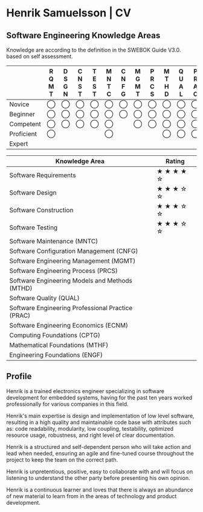 # Henrik Samuelsson | CV

## Software Engineering Knowledge Areas

Knowledge are according to the definition in the SWEBOK Guide V3.0. based on self assessment.

|            |R</BR>Q</BR>M</BR>T|D</BR>S</BR>G</BR>N|C</BR>N</BR>S</BR>T|T</BR>E</BR>S</BR>T|M</BR>N</BR>T</BR>C|C</BR>N</BR>F</BR>G|M</BR>G</BR>M</BR>T|P</BR>R</BR>C</BR>S|M</BR>T</BR>H</BR>D|Q</BR>U</BR>A</BR>L|P</BR>R</BR>A</BR>C|E</BR>C</BR>N</BR>M|C</BR>P</BR>T</BR>G|M</BR>T</BR>H</BR>F|E</BR>N</BR>G</BR>F |
| ---        | ---               | ---               | ---               | ---               | ---               | ---               | ---               | ---               | ---               | ---               | ---               | ---               | ---               | ---               | ---                |
| Novice     | ◯                | ◯                | ◯                | ◯                | ◯                | ◯                |◯                 |◯                 | ◯                | ◯                | ◯                |  ◯                | ◯                | ◯                | ◯                 |
| Beginner   | ◯                | ◯                | ◯                | ◯                | ◯                | ◯                |◯                 |◯                 | ◯                | ◯                | ◯                |  ◯                | ◯                | ◯                | ◯                 |
| Competent  | ◯                | ◯                | ◯                | ◯                | ◯                |                   |◯                 |◯                 | ◯                | ◯                | ◯                |                    | ◯                | ◯                | ◯                 |
| Proficient | ◯                |                   |                   |                   | ◯                |                   |                   |                   | ◯                | ◯                | ◯                |                    |                   |                  |                    |  
| Expert     |                   |                   |                   |                   |                   |                   |                   |                   |                   |                   |                   |                   |                   |                   |                   |

| Knowledge Area                | Rating       |
| ---                           | ---          |
| Software Requirements         | ★ ★ ★ ★ ☆ |
| Software Design               | ★ ★ ★ ☆ ☆ |
Software Construction           | ★ ★ ★ ☆ ☆ |
| Software Testing              | ★ ★ ★ ☆ ☆ |
 Software Maintenance (MNTC)    |
 Software Configuration Management (CNFG) |
 Software Engineering Management (MGMT) |
 Software Engineering Process (PRCS) |
 Software Engineering Models and Methods (MTHD) |
 Software Quality (QUAL) |
 Software Engineering Professional Practice (PRAC) |
 Software Engineering Economics (ECNM) |
 Computing Foundations (CPTG) |
 Mathematical Foundations (MTHF) |
 Engineering Foundations (ENGF) |

## Profile

Henrik is a trained electronics engineer specializing in software development for embedded systems, having for the past ten years worked professionally for various companies in this field.

Henrik's main expertise is design and implementation of low level software, resulting in a high quality and maintainable code base with attributes such as: code readability, modularity, low coupling, testability, optimized resource usage, robustness, and right level of clear documentation.

Henrik is a structured and self-dependent person who will take action and lead when needed, ensuring an agile and fine-tuned course throughout the project to keep the  team on the correct path.

Henrik is unpretentious, positive, easy to collaborate with and will focus on listening to understand the other party before presenting his own opinion.

Henrik is a continuous learner and loves that there is always an abundance of new material to learn from in the areas of technology and product development.

<!--
**HenrikSamuelsson/henriksamuelsson** is a ✨ _special_ ✨ repository because its `README.md` (this file) appears on your GitHub profile.

Here are some ideas to get you started:

- 🔭 I’m currently working on ...
- 🌱 I’m currently learning ...
- 👯 I’m looking to collaborate on ...
- 🤔 I’m looking for help with ...
- 💬 Ask me about ...
- 📫 How to reach me: ...
- 😄 Pronouns: ...
- ⚡ Fun fact: ...
-->
